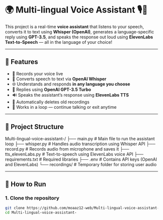 # 🌍 Multi-lingual Voice Assistant 🎙️🤖

This project is a real-time **voice assistant** that listens to your speech, converts it to text using **Whisper (OpenAI)**, generates a language-specific reply using **GPT-3.5**, and speaks the response out loud using **ElevenLabs Text-to-Speech** — all in the language of your choice!

---

## 🧠 Features

- 🎤 Records your voice live
- 📝 Converts speech to text via **OpenAI Whisper**
- 🌐 Understands and responds **in any language you choose**
- 💬 Replies using **OpenAI GPT-3.5 Turbo**
- 🔊 Speaks the assistant’s response using **ElevenLabs TTS**
- 🧽 Automatically deletes old recordings
- 🔁 Works in a loop — continue talking or exit anytime

---

## 📁 Project Structure

Multi-lingual-voice-assistant-/
├── main.py # Main file to run the assistant loop
├── whisper.py # Handles audio transcription using Whisper API
├── record.py # Records audio from microphone and saves it
├── tts_elevenLabs.py # Text-to-speech using ElevenLabs voice API
├── requirements.txt # Required libraries
├── .env # Contains API keys (OpenAI and ElevenLabs)
└── recordings/ # Temporary folder for storing user audio

---

## 🚀 How to Run

### 1. Clone the repository

```bash
git clone https://github.com/moaaz12-web/Multi-lingual-voice-assistant-.git
cd Multi-lingual-voice-assistant-
